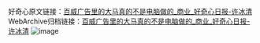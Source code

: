 好奇心原文链接：[百威广告里的大马真的不是电脑做的_商业_好奇心日报-许冰清](https://www.qdaily.com/articles/9647.html)
WebArchive归档链接：[百威广告里的大马真的不是电脑做的_商业_好奇心日报-许冰清](http://web.archive.org/web/20190623154657/https://www.qdaily.com/articles/9647.html)
![image](http://ww3.sinaimg.cn/large/007d5XDply1g3vg2oep78j30u039ve81)